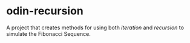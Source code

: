 # odin-recursion

A project that creates methods for using both _iteration_ and _recursion_ to simulate the Fibonacci Sequence.
